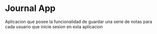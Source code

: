 # Journal App

Aplicacion que posee la funcionalidad de guardar una serie de notas para cada usuario que inicie sesion en esta aplicacion 


